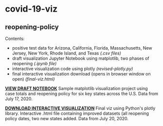 # covid-19-viz

## reopening-policy

Contents:
- positive test data for Arizona, California, Florida, Massachusetts, New Jersey, New York, Rhode Island, and Texas *(.csv files)*
- draft visualization Jupyter Notebook using matplotlib, two phases of reopening *(.ipynb file)*
- interactive visualization code using plotly *(revised-plotly.py)*
- final interactive visualization download (opens in browser window on open) *(final-viz.html)*

[**VIEW DRAFT NOTEBOOK**](https://github.com/estaudere/covid-19-viz/blob/master/reopening-policy/viz_policy_case_totals.ipynb) Sample matplotlib visualization project using case totals and reopening policy for six key states across the U.S. Data from July 17, 2020.

[**DOWNLOAD INTERACTIVE VISUALIZATION**](https://github.com/estaudere/covid-19-viz/blob/master/reopening-policy/final-viz.html) Final viz using Python's plotly library. Interactive .html file containing improved datasets (all reopening policy dates, two new states added. Data from July 20, 2020.
